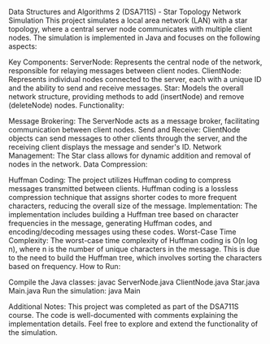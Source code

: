 Data Structures and Algorithms 2 (DSA711S) - Star Topology Network Simulation
This project simulates a local area network (LAN) with a star topology, where a central server node communicates with multiple client nodes. The simulation is implemented in Java and focuses on the following aspects:

Key Components:
ServerNode: Represents the central node of the network, responsible for relaying messages between client nodes.
ClientNode: Represents individual nodes connected to the server, each with a unique ID and the ability to send and receive messages.
Star: Models the overall network structure, providing methods to add (insertNode) and remove (deleteNode) nodes.
Functionality:

Message Brokering: The ServerNode acts as a message broker, facilitating communication between client nodes.
Send and Receive: ClientNode objects can send messages to other clients through the server, and the receiving client displays the message and sender's ID.
Network Management: The Star class allows for dynamic addition and removal of nodes in the network.
Data Compression:

Huffman Coding: The project utilizes Huffman coding to compress messages transmitted between clients. Huffman coding is a lossless compression technique that assigns shorter codes to more frequent characters, reducing the overall size of the message.
Implementation: The implementation includes building a Huffman tree based on character frequencies in the message, generating Huffman codes, and encoding/decoding messages using these codes.
Worst-Case Time Complexity: The worst-case time complexity of Huffman coding is O(n log n), where n is the number of unique characters in the message. This is due to the need to build the Huffman tree, which involves sorting the characters based on frequency.
How to Run:

Compile the Java classes: javac ServerNode.java ClientNode.java Star.java Main.java 
Run the simulation: java Main

Additional Notes:
This project was completed as part of the DSA711S course.
The code is well-documented with comments explaining the implementation details.
Feel free to explore and extend the functionality of the simulation.
